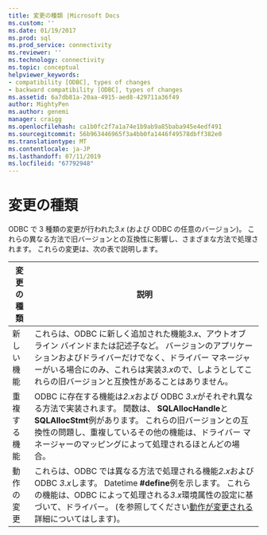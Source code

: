 ```yaml
---
title: 変更の種類 |Microsoft Docs
ms.custom: ''
ms.date: 01/19/2017
ms.prod: sql
ms.prod_service: connectivity
ms.reviewer: ''
ms.technology: connectivity
ms.topic: conceptual
helpviewer_keywords:
- compatibility [ODBC], types of changes
- backward compatibility [ODBC], types of changes
ms.assetid: 6a7db81a-20aa-4915-aed8-429711a36f49
author: MightyPen
ms.author: genemi
manager: craigg
ms.openlocfilehash: ca1b0fc2f7a1a74e1b9ab9a85baba945e4edf491
ms.sourcegitcommit: 56b963446965f3a4bb0fa1446f49578dbff382e0
ms.translationtype: MT
ms.contentlocale: ja-JP
ms.lasthandoff: 07/11/2019
ms.locfileid: "67792948"
---
```

# <a name="types-of-changes"></a>変更の種類
ODBC で 3 種類の変更が行われた*3.x* (および ODBC の任意のバージョン)。 これらの異なる方法で旧バージョンとの互換性に影響し、さまざまな方法で処理されます。 これらの変更は、次の表で説明します。  
  
|変更の種類|説明|  
|--------------------|-----------------|  
|新しい機能|これらは、ODBC に新しく追加された機能*3.x*、アウトオブ ライン バインドまたは記述子など。 バージョンのアプリケーションおよびドライバーだけでなく、ドライバー マネージャーがいる場合にのみ、これらは実装*3.x*ので、しようとしてこれらの旧バージョンと互換性があることはありません。|  
|重複する機能|ODBC に存在する機能は*2.x*および ODBC *3.x*がそれぞれ異なる方法で実装されます。 関数は、 **SQLAllocHandle**と**SQLAllocStmt**例があります。 これらの旧バージョンとの互換性の問題し、重複しているその他の機能は、ドライバー マネージャーのマッピングによって処理されるほとんどの場合。|  
|動作の変更|これらは、ODBC では異なる方法で処理される機能*2.x*および ODBC *3.x*します。 Datetime **#define**例を示します。 これらの機能は、ODBC によって処理される*3.x*環境属性の設定に基づいて、ドライバー。 (を参照してください[動作が変更される](../../../odbc/reference/develop-app/behavioral-changes.md)詳細についてはします)。|
